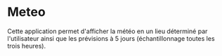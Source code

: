 # Meteo

Cette application permet d'afficher la météo en un lieu déterminé par l'utilisateur 
ainsi que les prévisions à 5 jours (échantillonnage toutes les trois heures).
